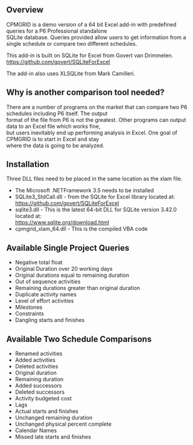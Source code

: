 ## Overview
CPMGRID is a demo version of a 64 bit Excel add-in with predefined queries for a P6 Professional standalone <br> SQLite database. Queries provided 
allow users to get information from a single schedule or compare two different schedules. 

This add-in is built on SQLite for Excel from Govert van Drimmelen. <br>
https://github.com/govert/SQLiteForExcel

The add-in also uses XLSQLite from Mark Camilleri.

## Why is another comparison tool needed?
There are a number of programs on the market that can compare two P6 schedules including P6 itself. The output <br>
format of the file from P6 is not the greatest. Other programs can output data to an Excel file which works fine, <br>
but users inevitably end up performing analysis in Excel. One goal of CPMGRID is to start in Excel and stay <br>
where the data is going to be analyzed. 

## Installation
Three DLL files need to be placed in the same location as the xlam file.
* The Microsoft .NETFramework 3.5 needs to be installed
* SQLite3_StdCall.dll - from the SQLite for Excel library located at: <br> https://github.com/govert/SQLiteForExcel
* sqlite3.dll - This is the latest 64-bit DLL for SQLite version 3.42.0 located at: <br> https://www.sqlite.org/download.html
* cpmgrid_xlam_64.dll - This is the compiled VBA code


## Available Single Project Queries
* Negative total float
* Original Duration over 20 working days
* Original durations equal to remaining duration
* Out of sequence activities
* Remaining durations greater than original duration
* Duplicate activity names
* Level of effort activities
* Milestones
* Constraints
* Dangling starts and finishes

## Available Two Schedule Comparisons
* Renamed activities
* Added activities
* Deleted activities
* Original duration
* Remaining duration
* Added successors
* Deleted successors
* Activity budgeted cost
* Lags
* Actual starts and finishes
* Unchanged remaining duration
* Unchanged physical percent complete
* Calendar Names
* Missed late starts and finishes
